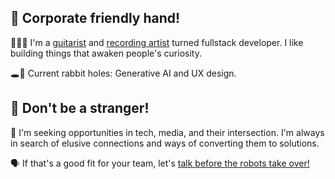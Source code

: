 ## 👋 Corporate friendly hand!

<!--
**joelaul/joelaul** is a ✨ _special_ ✨ repository because its `README.md` (this file) appears on your GitHub profile.

Here are some ideas to get you started:

- 🔭 I’m currently working on ...
- 🌱 I’m currently learning ...
- 👯 I’m looking to collaborate on ...
- 🤔 I’m looking for help with ...
- 💬 Ask me about ...
- 📫 How to reach me: ...
- 😄 Pronouns: ...
- ⚡ Fun fact: ...
-->

🎸👨‍💻 I'm a [guitarist](http://www.instagram.com/joelaul) and [recording artist](https://open.spotify.com/artist/6o2NWnXwAdnP9xxSCBHKcY?si=3ir4-yNlQumzG5vLZlSD2A) turned fullstack developer. I like building things that awaken people's curiosity.

🕳️🐇 Current rabbit holes: Generative AI and UX design.

## 💬 Don't be a stranger!

👀 I'm seeking opportunities in tech, media, and their intersection. I'm always in search of elusive connections and ways of converting them to solutions. 

🗣️ If that's a good fit for your team, let's [talk before the robots take over!](http://joelaul.dev)
